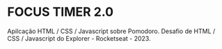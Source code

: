 ﻿# FOCUS TIMER 2.0

Apilcação HTML / CSS / Javascript sobre Pomodoro. Desafio de HTML / CSS / Javascript do Explorer - Rocketseat - 2023.
